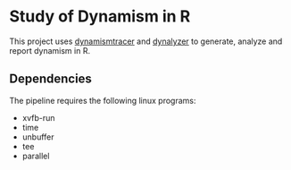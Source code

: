 # Study of Dynamism in R

This project uses [dynamismtracer](https://github.com/PRL-PRG/dynamismtracer "dynamismtracer") and [dynalyzer](https://github.com/PRL-PRG/dynalyzer "dynalyzer") to generate, analyze and report dynamism in R.

## Dependencies

The pipeline requires the following linux programs:
- xvfb-run
- time
- unbuffer
- tee
- parallel
